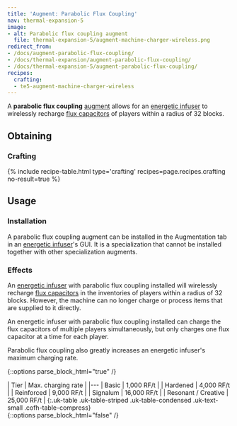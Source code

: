 ```yaml
---
title: 'Augment: Parabolic Flux Coupling'
nav: thermal-expansion-5
image:
- alt: Parabolic flux coupling augment
  file: thermal-expansion-5/augment-machine-charger-wireless.png
redirect_from:
- /docs/augment-parabolic-flux-coupling/
- /docs/thermal-expansion/augment-parabolic-flux-coupling/
- /docs/thermal-expansion-5/augment-parabolic-flux-coupling/
recipes:
  crafting:
  - te5-augment-machine-charger-wireless
---
```


A **parabolic flux coupling** [augment](/docs/1.12/thermal-expansion-5/augments/) allows for an
[energetic infuser](/docs/1.12/thermal-expansion-5/energetic-infuser/) to wirelessly recharge [flux
capacitors](/docs/1.12/thermal-expansion-5/flux-capacitor/) of players within a radius of 32 blocks.


Obtaining
---------

### Crafting
{% include recipe-table.html type='crafting' recipes=page.recipes.crafting no-result=true %}


Usage
-----

### Installation
A parabolic flux coupling augment can be installed in the Augmentation tab in an
[energetic infuser](/docs/1.12/thermal-expansion-5/energetic-infuser/)'s GUI. It is a specialization that
cannot be installed together with other specialization augments.

### Effects
An [energetic infuser](/docs/1.12/thermal-expansion-5/energetic-infuser/) with parabolic flux coupling
installed will wirelessly recharge [flux capacitors](/docs/1.12/thermal-expansion-5/flux-capacitor/) in
the inventories of players within a radius of 32 blocks. However, the machine
can no longer charge or process items that are supplied to it directly.

An energetic infuser with parabolic flux coupling installed can charge the flux
capacitors of multiple players simultaneously, but only charges one flux
capacitor at a time for each player.

Parabolic flux coupling also greatly increases an energetic infuser's maximum
charging rate.

{::options parse_block_html="true" /}
<div class="uk-overflow-container">
| Tier | Max. charging rate |
|---
| Basic | 1,000 RF/t |
| Hardened | 4,000 RF/t |
| Reinforced | 9,000 RF/t |
| Signalum | 16,000 RF/t |
| Resonant / Creative | 25,000 RF/t |
{:.uk-table .uk-table-striped .uk-table-condensed .uk-text-small .cofh-table-compress}
</div>
{::options parse_block_html="false" /}
